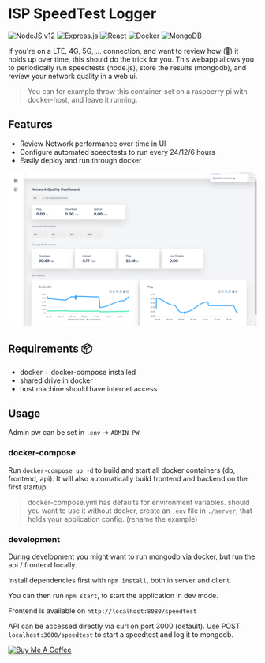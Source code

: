 # ISP SpeedTest Logger

![NodeJS v12](https://img.shields.io/badge/node-v12-green?style=flat)
![Express.js](https://img.shields.io/badge/express.js-%23404d59.svg?style=flat&logo=express&logoColor=%2361DAFB)
![React](https://img.shields.io/badge/react-%2320232a.svg?style=flat&logo=react&logoColor=%2361DAFB)
![Docker](https://img.shields.io/badge/docker-%230db7ed.svg?style=flat&logo=docker&logoColor=white)
![MongoDB](https://img.shields.io/badge/MongoDB-%234ea94b.svg?style=flat&logo=mongodb&logoColor=white)

If you're on a LTE, 4G, 5G, ... connection, and want to review how (💩) it holds up over time, this should do the trick for you.
This webapp allows you to periodically run speedtests (node.js), store the results (mongodb), and review your network quality in a web ui.

> You can for example throw this container-set on a raspberry pi with docker-host, and leave it running.

## Features

-   Review Network performance over time in UI
-   Configure automated speedtests to run every 24/12/6 hours
-   Easily deploy and run through docker

![screenshot](screenshot.png)

## Requirements 📦

-   docker + docker-compose installed
-   shared drive in docker
-   host machine should have internet access

## Usage

Admin pw can be set in `.env` -> `ADMIN_PW`

### docker-compose

Run `docker-compose up -d` to build and start all docker containers (db, frontend, api). It will also automatically build frontend and backend on the first startup.

> docker-compose.yml has defaults for environment variables. should you want to use it without docker, create an `.env` file in `./server`, that holds your application config. (rename the example)

### development

During development you might want to run mongodb via docker, but run the api / frontend locally.

Install dependencies first with `npm install`, both in server and client.

You can then run `npm start`, to start the application in dev mode.

Frontend is available on `http://localhost:8080/speedtest`

API can be accessed directly via curl on port 3000 (default).
Use POST `localhost:3000/speedtest` to start a speedtest and log it to mongodb.

<a href="https://www.buymeacoffee.com/aspieslechner" target="_blank"><img src="https://www.buymeacoffee.com/assets/img/custom_images/orange_img.png" alt="Buy Me A Coffee" style="height: 41px !important;width: 174px !important;box-shadow: 0px 3px 2px 0px rgba(190, 190, 190, 0.5) !important;-webkit-box-shadow: 0px 3px 2px 0px rgba(190, 190, 190, 0.5) !important;" ></a>
